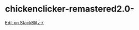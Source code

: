 # chickenclicker-remastered2.0-

[Edit on StackBlitz ⚡️](https://stackblitz.com/edit/chickenclicker)